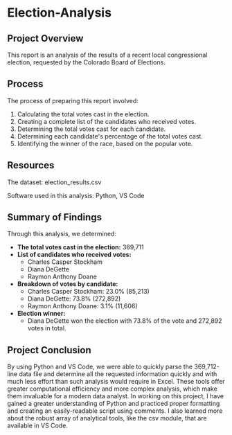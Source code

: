 # Election-Analysis

## Project Overview
This report is an analysis of the results of a recent local congressional election, requested by the Colorado Board of Elections.

## Process
The process of preparing this report involved:
1. Calculating the total votes cast in the election.
2. Creating a complete list of the candidates who received votes.
3. Determining the total votes cast for each candidate.
4. Determining each candidate's percentage of the total votes cast.
5. Identifying the winner of the race, based on the popular vote.

## Resources
The dataset: election_results.csv

Software used in this analysis: Python, VS Code

## Summary of Findings
Through this analysis, we determined:
* **The total votes cast in the election:** 369,711
* **List of candidates who received votes:**
  * Charles Casper Stockham
  * Diana DeGette
  * Raymon Anthony Doane
* **Breakdown of votes by candidate:**
  * Charles Casper Stockham: 23.0% (85,213)
  * Diana DeGette: 73.8% (272,892)
  * Raymon Anthony Doane: 3.1% (11,606)
* **Election winner:**
  * Diana DeGette won the election with 73.8% of the vote and 272,892 votes in total.

## Project Conclusion
By using Python and VS Code, we were able to quickly parse the 369,712-line data file and determine all the requested information quickly and with much less effort than such analysis would require in Excel. These tools offer greater computational efficiency and more complex analysis, which make them invaluable for a modern data analyst. 
In working on this project, I have gained a greater understanding of Python and practiced proper formatting and creating an easily-readable script using comments. I also learned more about the robust array of analytical tools, like the csv module, that are available in VS Code.
